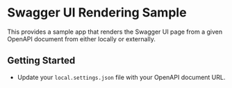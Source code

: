 # Swagger UI Rendering Sample #

This provides a sample app that renders the Swagger UI page from a given OpenAPI document from either locally or externally.


## Getting Started ##

* Update your `local.settings.json` file with your OpenAPI document URL.

